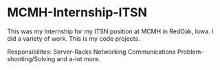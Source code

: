 # MCMH-Internship-ITSN
This was my Internship for my ITSN position at MCMH in RedOak, Iowa. I did a variety of work. This is my code projects.

Responsibilites:
Server-Racks
Networking
Communications
Problem-shooting/Solving
and a-lot more.

